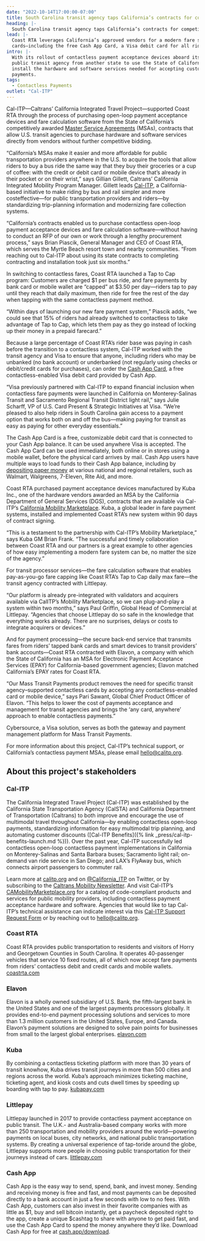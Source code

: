 ```yaml
---
date: "2022-10-14T17:00:00-07:00"
title: South Carolina transit agency taps California’s contracts for competively priced contactless fare payment system
heading: |-
  South Carolina transit agency taps California’s contracts for competively priced contactless fare payment system
lead: |-
  Coast RTA leverages California’s approved vendors for a modern fare system that accepts riders’ mobile wallets and bank
  cards—including the free Cash App Card, a Visa debit card for all riders that provides unbanked riders with a financial account
intro: |-
  With its rollout of contactless payment acceptance devices aboard its bus fleet, South Carolina’s Coast RTA is the first
  public transit agency from another state to use the State of California’s competitively priced contracts to purchase and
  install the hardware and software services needed for accepting customers’ debit and credit cards and mobile wallets for fare
  payments.
tags:
  - Contactless Payments
outlet: "Cal-ITP"
---
```


Cal-ITP—Caltrans’ California Integrated Travel Project—supported Coast RTA through the process of purchasing open-loop payment
acceptance devices and fare calculation software from the State of California’s competitively awarded
[Master Service Agreements](https://www.calitp.org/assets/Contactless.Payments.MSA.pdf?utm_source=Coast+RTA+Press+Release&utm_medium=pr+email+social) (MSAs),
contracts that allow U.S. transit agencies to purchase hardware and software services directly from vendors without further
competitive bidding.

“California’s MSAs make it easier and more affordable for public transportation providers anywhere in the U.S. to acquire the
tools that allow riders to buy a bus ride the same way that they buy their groceries or a cup of coffee: with the credit or
debit card or mobile device that’s already in their pocket or on their wrist,” says Gillian Gillett, Caltrans’ California
Integrated Mobility Program Manager. Gillett leads [Cal-ITP](https://www.calitp.org/?utm_source=Coast+RTA+Press+Release&utm_medium=pr+email+social),
a California-based initiative to make riding by bus and rail simpler and more costeffective—for public transportation providers
and riders—by standardizing trip-planning information and modernizing fare collection systems.

“California’s contracts enabled us to purchase contactless open-loop payment acceptance devices and fare calculation
software—without having to conduct an RFP of our own or work through a lengthy procurement process,” says Brian Piascik,
General Manager and CEO of Coast RTA, which serves the Myrtle Beach resort town and nearby communities. “From reaching out to
Cal-ITP about using its state contracts to completing contracting and installation took just six months.”

In switching to contactless fares, Coast RTA launched a Tap to Cap program: Customers are charged $1 per bus ride, and fare
payments by bank card or mobile wallet are “capped” at $3.50 per day—riders tap to pay until they reach that daily maximum,
then ride for free the rest of the day when tapping with the same contactless payment method.

“Within days of launching our new fare payment system,” Piascik adds, “we could see that 15% of riders had already switched to
contactless to take advantage of Tap to Cap, which lets them pay as they go instead of locking up their money in a prepaid
farecard.”

Because a large percentage of Coast RTA’s rider base was paying in cash before the transition to a contactless system, Cal-ITP
worked with the transit agency and Visa to ensure that anyone, including riders who may be unbanked (no bank account) or
underbanked (not regularly using checks or debit/credit cards for purchases), can order the
[Cash App Card](https://cash.app/help/us/en-us/3080-cash-card-get-started), a free contactless-enabled Visa debit card provided
by Cash App.

“Visa previously partnered with Cal-ITP to expand financial inclusion when contactless fare payments were launched in
California on Monterey-Salinas Transit and Sacramento Regional Transit District light rail,” says Julie Scharff, VP of U.S.
Card Present & Strategic Initiatives at Visa. “We’re pleased to also help riders in South Carolina gain access to a payment
option that works both on and off the bus—making paying for transit as easy as paying for other everyday essentials.”

The Cash App Card is a free, customizable debit card that is connected to your Cash App balance. It can be used anywhere Visa
is accepted. The Cash App Card can be used immediately, both online or in stores using a mobile wallet, before the physical
card arrives by mail. Cash App users have multiple ways to load funds to their Cash App balance, including by [depositing paper
money](https://cash.app/help/us/en-us/6488-paper-money-deposits) at various national and regional retailers, such as Walmart,
Walgreens, 7-Eleven, Rite Aid, and more.

Coast RTA purchased payment acceptance devices manufactured by Kuba Inc., one of the hardware vendors awarded an MSA by the
California Department of General Services (DGS), contracts that are available via Cal-ITP’s [California Mobility Marketplace](https://www.camobilitymarketplace.org/contracts?utm_source=Coast+RTA+Press+Release&utm_medium=pr+email+social).
Kuba, a global leader in fare payment systems, installed and implemented Coast RTA’s new system within 90 days of contract
signing.

“This is a testament to the partnership with Cal-ITP’s Mobility Marketplace,” says Kuba GM Brian Frank. “The successful and
timely collaboration between Coast RTA and our partners is a great example to other agencies of how easy implementing a modern
fare system can be, no matter the size of the agency.”

For transit processor services—the fare calculation software that enables pay-as-you-go fare capping like Coast RTA’s Tap to
Cap daily max fare—the transit agency contracted with Littlepay.

“Our platform is already pre-integrated with validators and acquirers available via CalITP’s Mobility Marketplace, so we can
plug-and-play a system within two months,” says Paul Griffin, Global Head of Commercial at Littlepay. “Agencies that choose
Littlepay do so safe in the knowledge that everything works already. There are no surprises, delays or costs to integrate
acquirers or devices.”

And for payment processing—the secure back-end service that transmits fares from riders’ tapped bank cards and smart devices
to transit providers’ bank accounts—Coast RTA contracted with Elavon, a company with which the State of California has an MSA
for Electronic Payment Acceptance Services (EPAY) for California-based government agencies; Elavon matched California’s EPAY
rates for Coast RTA.

“Our Mass Transit Payments product removes the need for specific transit agency–supported contactless cards by accepting any
contactless-enabled card or mobile device,” says Pari Sawant, Global Chief Product Officer of Elavon. “This helps to lower the
cost of payments acceptance and management for transit agencies and brings the ‘any card, anywhere’ approach to enable
contactless payments.”

Cybersource, a Visa solution, serves as both the gateway and payment management platform for Mass Transit Payments.

For more information about this project, Cal-ITP’s technical support, or California’s contactless payment MSAs, please email
[hello@calitp.org](mailto:hello@calitp.org).

## About this project's stakeholders

### Cal-ITP

The California Integrated Travel Project (Cal-ITP) was established by the California State Transportation Agency (CalSTA) and
California Department of Transportation (Caltrans) to both improve and encourage the use of multimodal travel throughout
California—by enabling contactless open-loop payments, standardizing information for easy multimodal trip planning, and
automating customer discounts ([Cal-ITP Benefits]({% link _press/cal-itp-benefits-launch.md %})). Over the past year, Cal-ITP
successfully led contactless open-loop contactless payment implementations in California on Monterey-Salinas and Santa Barbara
buses; Sacramento light rail; on-demand van ride service in San Diego; and LAX’s FlyAway bus, which connects airport passengers
to commuter rail.

Learn more at [calitp.org](https://www.calitp.org/?utm_source=Coast+RTA+Press+Release&utm_medium=pr+email+social) and on
[@California_ITP](https://twitter.com/california_itp) on Twitter, or by subscribing to the
[Caltrans Mobility Newsletter](https://lp.constantcontactpages.com/su/eLbtFoE/calitp?utm_source=Coast+RTA+Press+Release&utm_medium=pr+email+social).
And visit Cal-ITP’s [CAMobilityMarketplace.org](https://camobilitymarketplace.org) for a catalog of code-compliant products and
services for public mobility providers, including contactless payment acceptance hardware and software. Agencies that would
like to tap Cal-ITP’s technical assistance can indicate interest via this
[Cal-ITP Support Request Form](https://www.camobilitymarketplace.org/contact?utm_source=Coast+RTA+Press+Release&utm_medium=pr+email+social)
or by reaching out to [hello@calitp.org](mailto:hello@calitp.org).

### Coast RTA

Coast RTA provides public transportation to residents and visitors of Horry and Georgetown Counties in South Carolina.
It operates 40-passenger vehicles that service 10 fixed routes, all of which now accept fare payments from riders’ contactless
debit and credit cards and mobile wallets. [coastrta.com](https://coastrta.com)

### Elavon

Elavon is a wholly owned subsidiary of U.S. Bank, the fifth-largest bank in the United States and one of the largest payments
processors globally. It provides end-to-end payment processing solutions and services to more than 1.3 million customers in the
United States, Europe, and Canada. Elavon’s payment solutions are designed to solve pain points for businesses from small to
the largest global enterprises. [elavon.com](https://elavon.com)

### Kuba

By combining a contactless ticketing platform with more than 30 years of transit knowhow, Kuba drives transit journeys in more
than 500 cities and regions across the world. Kuba’s approach minimizes ticketing machine, ticketing agent, and kiosk costs and
cuts dwell times by speeding up boarding with tap to pay. [kubapay.com](https://kubapay.com)

### Littlepay

Littlepay launched in 2017 to provide contactless payment acceptance on public transit. The U.K.- and Australia-based company
works with more than 250 transportation and mobility providers around the world—powering payments on local buses, city networks,
and national public transportation systems. By creating a universal experience of tap-toride around the globe, Littlepay
supports more people in choosing public transportation for their journeys instead of cars. [littlepay.com](https://littlepay.com)

### Cash App

Cash App is the easy way to send, spend, bank, and invest money. Sending and receiving money is free and fast, and most
payments can be deposited directly to a bank account in just a few seconds with low to no fees. With Cash App, customers can
also invest in their favorite companies with as little as $1, buy and sell bitcoin instantly, get a paycheck deposited right to
the app, create a unique $cashtag to share with anyone to get paid fast, and use the Cash App Card to spend the money anywhere
they’d like. Download Cash App for free at [cash.app/download](https://cash.app/download).
